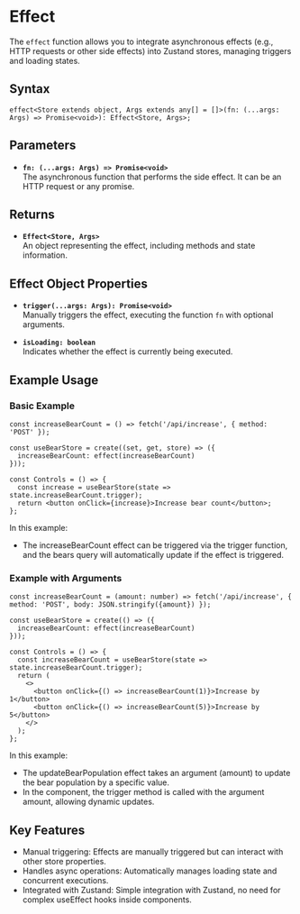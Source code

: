 # Effect

The `effect` function allows you to integrate asynchronous effects (e.g., HTTP requests or other side effects) into Zustand stores, managing triggers and loading states.

## Syntax

```
effect<Store extends object, Args extends any[] = []>(fn: (...args: Args) => Promise<void>): Effect<Store, Args>;
```

## Parameters

- **`fn: (...args: Args) => Promise<void>`**  
  The asynchronous function that performs the side effect. It can be an HTTP request or any promise.

## Returns

- **`Effect<Store, Args>`**  
  An object representing the effect, including methods and state information.

## Effect Object Properties

- **`trigger(...args: Args): Promise<void>`**  
  Manually triggers the effect, executing the function `fn` with optional arguments.

- **`isLoading: boolean`**  
  Indicates whether the effect is currently being executed.

## Example Usage
### Basic Example

```
const increaseBearCount = () => fetch('/api/increase', { method: 'POST' });

const useBearStore = create((set, get, store) => ({
  increaseBearCount: effect(increaseBearCount)
}));

const Controls = () => {
  const increase = useBearStore(state => state.increaseBearCount.trigger);
  return <button onClick={increase}>Increase bear count</button>;
};
```

In this example:
- The increaseBearCount effect can be triggered via the trigger function, and the bears query will automatically update if the effect is triggered.

### Example with Arguments

```
const increaseBearCount = (amount: number) => fetch('/api/increase', { method: 'POST', body: JSON.stringify({amount}) });

const useBearStore = create(() => ({
  increaseBearCount: effect(increaseBearCount)
}));

const Controls = () => {
  const increaseBearCount = useBearStore(state => state.increaseBearCount.trigger);
  return (
    <>
      <button onClick={() => increaseBearCount(1)}>Increase by 1</button>
      <button onClick={() => increaseBearCount(5)}>Increase by 5</button>
    </> 
  );
};
```

In this example:
- The updateBearPopulation effect takes an argument (amount) to update the bear population by a specific value.
- In the component, the trigger method is called with the argument amount, allowing dynamic updates.

## Key Features
- Manual triggering: Effects are manually triggered but can interact with other store properties.
- Handles async operations: Automatically manages loading state and concurrent executions.
- Integrated with Zustand: Simple integration with Zustand, no need for complex useEffect hooks inside components.